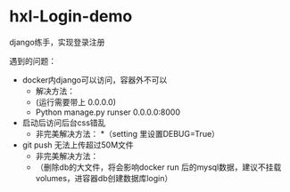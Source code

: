 # hxl-Login-demo
django练手，实现登录注册

遇到的问题：
  - docker内django可以访问，容器外不可以
    *  解决方法：
      * (运行需要带上 0.0.0.0)
      * Python manage.py runser 0.0.0.0:8000
  - 启动后访问后台css错乱
    * 非完美解决方法：
      *（setting 里设置DEBUG=True）
  - git push 无法上传超过50M文件
    *   非完美解决方法：
      *  （删除db的大文件，将会影响docker run 后的mysql数据，建议不挂载volumes，进容器db创建数据库login）
